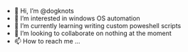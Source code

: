 - 👋 Hi, I’m @dogknots
- 👀 I’m interested in windows OS automation
- 🌱 I’m currently learning writing custom poweshell scripts
- 💞️ I’m looking to collaborate on nothing at the moment
- 📫 How to reach me ...

<!---
dogknots/dogknots is a ✨ special ✨ repository because its `README.md` (this file) appears on your GitHub profile.
You can click the Preview link to take a look at your changes.
--->
